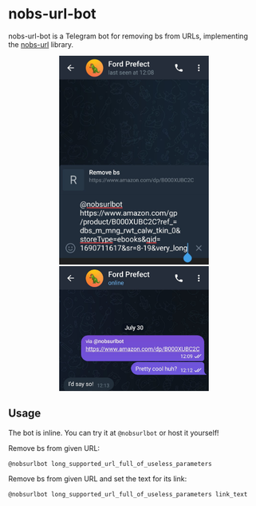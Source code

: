 # nobs-url-bot
nobs-url-bot is a Telegram bot for removing bs from URLs, implementing the [nobs-url](https://github.com/sgorblex/nobs-url) library.

<p align="center">
<img src="demo1.jpg" width=300/><img src="demo2.jpg" width=300/>
</p>

## Usage
The bot is inline. You can try it at `@nobsurlbot` or host it yourself!

Remove bs from given URL:
```
@nobsurlbot long_supported_url_full_of_useless_parameters
```

Remove bs from given URL and set the text for its link:
```
@nobsurlbot long_supported_url_full_of_useless_parameters link_text
```
